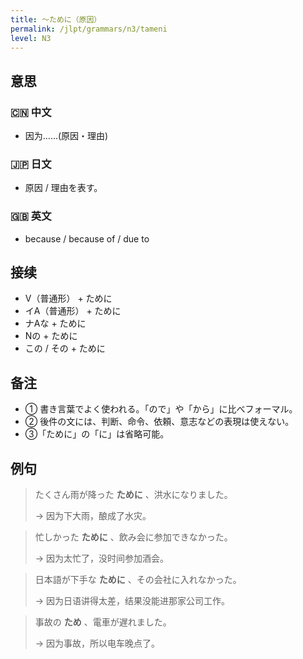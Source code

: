 ```yaml
---
title: 〜ために（原因）
permalink: /jlpt/grammars/n3/tameni
level: N3
---
```


## 意思

### 🇨🇳 中文

- 因为……(原因・理由)

### 🇯🇵 日文

- 原因 / 理由を表す。

### 🇬🇧 英文

- because / because of / due to

## 接续

- V（普通形） + ために
- イA（普通形） + ために
- ナAな + ために
- Nの + ために
- この / その + ために

## 备注

- ① 書き言葉でよく使われる。「ので」や「から」に比べフォーマル。
- ② 後件の文には、判断、命令、依頼、意志などの表現は使えない。
- ③「ために」の「に」は省略可能。

## 例句

> たくさん雨が降った **ために** 、洪水になりました。
>
> → 因为下大雨，酿成了水灾。

> 忙しかった **ために** 、飲み会に参加できなかった。
>
> → 因为太忙了，没时间参加酒会。

> 日本語が下手な **ために** 、その会社に入れなかった。
>
> → 因为日语讲得太差，结果没能进那家公司工作。

> 事故の **ため** 、電車が遅れました。
>
> → 因为事故，所以电车晚点了。

